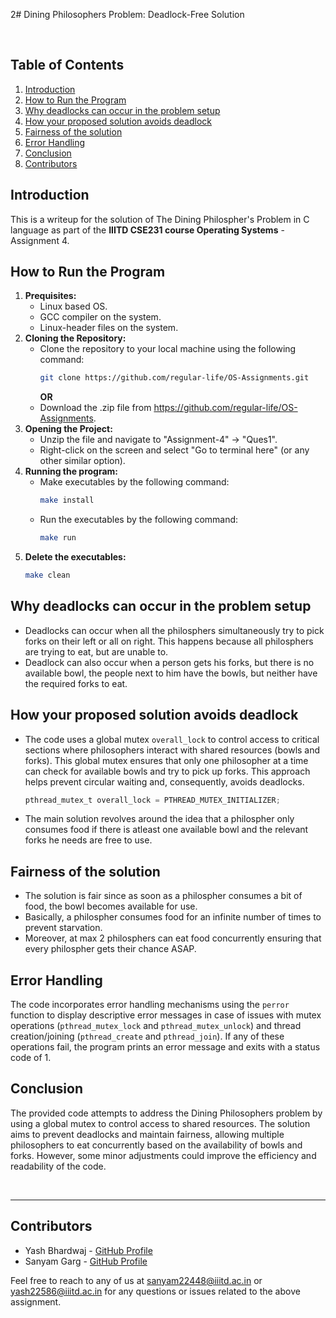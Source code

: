 2# Dining Philosophers Problem: Deadlock-Free Solution

<br />

## Table of Contents
1. [Introduction](#introduction)
2. [How to Run the Program](#how-to-run-the-program)
3. [Why deadlocks can occur in the problem setup](why-deadlocks-can-occur-in-the-problem-setup)
4. [How your proposed solution avoids deadlock](how-your-proposed-solution-avoids-deadlock)
5. [Fairness of the solution](fairness-of-the-solution)
6. [Error Handling](error-handling)
7. [Conclusion](#conclusion)
8. [Contributors](#contributors)

## Introduction
This is a writeup for the solution of The Dining Philospher's Problem in C language as part of the **IIITD CSE231 course Operating Systems** - Assignment 4.

## How to Run the Program
1. **Prequisites:**
   - Linux based OS.
   - GCC compiler on the system.
   - Linux-header files on the system.
2. **Cloning the Repository:**
   - Clone the repository to your local machine using the following command:
     ```bash
     git clone https://github.com/regular-life/OS-Assignments.git
     ```
     **OR**
   - Download the .zip file from https://github.com/regular-life/OS-Assignments.
3. **Opening the Project:**
   - Unzip the file and navigate to "Assignment-4" -> "Ques1".
   - Right-click on the screen and select "Go to terminal here" (or any other similar option).
4. **Running the program:**
   - Make executables by the following command:
     ```bash
     make install
     ```
   - Run the executables by the following command:
     ```bash
     make run
     ```
5. **Delete the executables:**
   ```bash
   make clean
   ```

## Why deadlocks can occur in the problem setup
  - Deadlocks can occur when all the philosphers simultaneously try to pick forks on their left or all on right. This happens because all philosphers are trying to eat, but are unable to.
  - Deadlock can also occur when a person gets his forks, but there is no available bowl, the people next to him have the bowls, but neither have the required forks to eat.

## How your proposed solution avoids deadlock
  - The code uses a global mutex `overall_lock` to control access to critical sections where philosophers interact with shared resources (bowls and forks). This global mutex ensures that only one philosopher at a time can check for available bowls and try to pick up forks. This approach helps prevent circular waiting and, consequently, avoids deadlocks.
    ```c
    pthread_mutex_t overall_lock = PTHREAD_MUTEX_INITIALIZER;
    ```
  - The main solution revolves around the idea that a philospher only consumes food if there is atleast one available bowl and the relevant forks he needs are free to use.
## Fairness of the solution
  - The solution is fair since as soon as a philospher consumes a bit of food, the bowl becomes available for use.
  - Basically, a philospher consumes food for an infinite number of times to prevent starvation.
  - Moreover, at max 2 philosphers can eat food concurrently ensuring that every philospher gets their chance ASAP.

## Error Handling
The code incorporates error handling mechanisms using the `perror` function to display descriptive error messages in case of issues with mutex operations (`pthread_mutex_lock` and `pthread_mutex_unlock`) and thread creation/joining (`pthread_create` and `pthread_join`). If any of these operations fail, the program prints an error message and exits with a status code of 1.

## Conclusion
The provided code attempts to address the Dining Philosophers problem by using a global mutex to control access to shared resources. The solution aims to prevent deadlocks and maintain fairness, allowing multiple philosophers to eat concurrently based on the availability of bowls and forks. However, some minor adjustments could improve the efficiency and readability of the code.

<br />

---

## Contributors
- Yash Bhardwaj - [GitHub Profile](https://github.com/regular-life)
- Sanyam Garg - [GitHub Profile](https://github.com/SanyamGarg12)

Feel free to reach to any of us at sanyam22448@iiitd.ac.in or yash22586@iiitd.ac.in for any questions or issues related to the above assignment.
